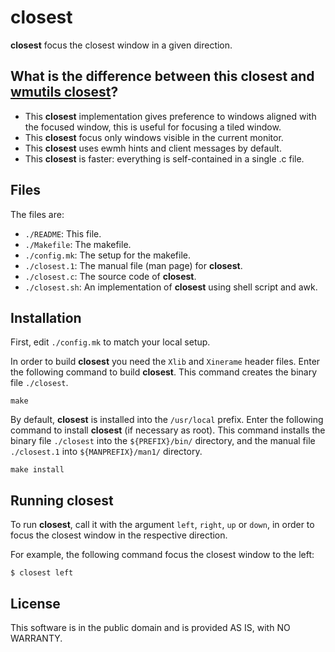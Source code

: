# closest

**closest** focus the closest window in a given direction.

## What is the difference between this closest and [wmutils closest](https://github.com/wmutils/contrib/blob/master/closest.sh)?

* This **closest** implementation gives preference to windows aligned with
  the focused window, this is useful for focusing a tiled window.
* This **closest** focus only windows visible in the current monitor.
* This **closest** uses ewmh hints and client messages by default.
* This **closest** is faster: everything is self-contained in a single .c file.


## Files

The files are:

* `./README`:     This file.
* `./Makefile`:   The makefile.
* `./config.mk`:  The setup for the makefile.
* `./closest.1`:  The manual file (man page) for **closest**.
* `./closest.c`:  The source code of **closest**.
* `./closest.sh`: An implementation of **closest** using shell script and awk.


## Installation

First, edit `./config.mk` to match your local setup.

In order to build **closest** you need the `Xlib` and `Xinerame` header files.
Enter the following command to build **closest**.  This command
creates the binary file `./closest`.

	make

By default, **closest** is installed into the `/usr/local` prefix.  Enter the
following command to install **closest** (if necessary as root).  This command
installs the binary file `./closest` into the `${PREFIX}/bin/` directory, and
the manual file `./closest.1` into `${MANPREFIX}/man1/` directory.

	make install


## Running **closest**

To run **closest**, call it with the argument `left`, `right`, `up` or
`down`, in order to focus the closest window in the respective direction.

For example, the following command focus the closest window to the left:

	$ closest left


## License

This software is in the public domain and is provided AS IS, with NO WARRANTY.
